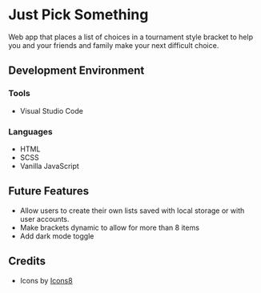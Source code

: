 # Just Pick Something
Web app that places a list of choices in a tournament style bracket to help you and your friends and family make your next difficult choice.

## Development Environment
### Tools
* Visual Studio Code

### Languages
* HTML
* SCSS
* Vanilla JavaScript

## Future Features
* Allow users to create their own lists saved with local storage or with user accounts.
* Make brackets dynamic to allow for more than 8 items
* Add dark mode toggle

## Credits
* Icons by [Icons8](https://icons8.com/)
